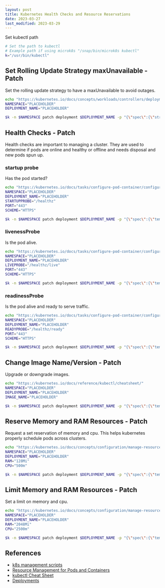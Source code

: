 ```yaml
---
layout: post
title: Kubernetes Health Checks and Resource Reservations
date: 2023-03-27
last_modified: 2023-03-29
---
```


Set kubectl path

```bash
# Set the path to kubectl
# Example path if using microk8s "/snap/bin/microk8s kubectl"
k="/usr/bin/kubectl"
```

## Set Rolling Update Strategy maxUnavailable - Patch

Set the rolling update strategy to have a maxUnavailable to avoid outages.

```bash
echo "https://kubernetes.io/docs/concepts/workloads/controllers/deployment/"
NAMESPACE="PLACEHOLDER"
DEPLOYMENT_NAME="PLACEHOLDER"

$k -n $NAMESPACE patch deployment $DEPLOYMENT_NAME -p "{\"spec\":{\"strategy\":{\"rollingUpdate\":{\"maxSurge\": 0, \"maxUnavailable\": \"25%\"}, \"type\": \"RollingUpdate\"}}}"
```

## Health Checks - Patch

Health checks are important to managing a cluster.   They are used to determine if pods are online and healthy or offline and needs disposal and new pods spun up.

### startup probe

Has the pod started?

```bash
echo "https://kubernetes.io/docs/tasks/configure-pod-container/configure-liveness-readiness-startup-probes/"
NAMESPACE="PLACEHOLDER"
DEPLOYMENT_NAME="PLACEHOLDER"
STARTUPPROBE="/healthz"
PORT="443"
SCHEME="HTTPS"

$k -n $NAMESPACE patch deployment $DEPLOYMENT_NAME -p "{\"spec\":{\"template\":{\"spec\":{\"containers\":[{\"name\":\"$DEPLOYMENT_NAME\",\"startupProbe\":{\"httpGet\": {\"path\":\"$STARTUPPROBE\", \"port\": $PORT, \"scheme\": \"$SCHEME\"}, \"failureThreshold\": 30, \"periodSeconds\": 10}}]}}}}"
```

### livenessProbe

Is the pod alive.

```bash
echo "https://kubernetes.io/docs/tasks/configure-pod-container/configure-liveness-readiness-startup-probes/"
NAMESPACE="PLACEHOLDER"
DEPLOYMENT_NAME="PLACEHOLDER"
LIVEPROBE="/healthz/live"
PORT="443"
SCHEME="HTTPS"

$k -n $NAMESPACE patch deployment $DEPLOYMENT_NAME -p "{\"spec\":{\"template\":{\"spec\":{\"containers\":[{\"name\":\"$DEPLOYMENT_NAME\",\"livenessProbe\":{\"httpGet\": {\"path\":\"$LIVEPROBE\", \"port\": $PORT, \"scheme\": \"$SCHEME\"}, \"initialDelaySeconds\": 30, \"failureThreshold\": 3, \"timeoutSeconds\": 5}}]}}}}"
```

### readinessProbe

Is the pod alive and ready to serve traffic.

```bash
echo "https://kubernetes.io/docs/tasks/configure-pod-container/configure-liveness-readiness-startup-probes/"
NAMESPACE="PLACEHOLDER"
DEPLOYMENT_NAME="PLACEHOLDER"
READYPROBE="/healthz/ready"
PORT="443"
SCHEME="HTTPS"

$k -n $NAMESPACE patch deployment $DEPLOYMENT_NAME -p "{\"spec\":{\"template\":{\"spec\":{\"containers\":[{\"name\":\"$DEPLOYMENT_NAME\",\"readinessProbe\":{\"httpGet\": {\"path\":\"$READYPROBE\", \"port\": $PORT, \"scheme\": \"$SCHEME\"}, \"initialDelaySeconds\": 30, \"failureThreshold\": 30, \"timeoutSeconds\": 15}}]}}}}"
```

## Change Image Name/Version - Patch

Upgrade or downgrade images.

```bash
echo "https://kubernetes.io/docs/reference/kubectl/cheatsheet/"
NAMESPACE="PLACEHOLDER"
DEPLOYMENT_NAME="PLACEHOLDER"
IMAGE_NAME="PLACEHOLDER"

$k -n $NAMESPACE patch deployment $DEPLOYMENT_NAME -p "{\"spec\":{\"template\":{\"spec\":{\"containers\":[{\"name\":\"$DEPLOYMENT_NAME\",\"image\":\"$IMAGE_NAME\"}]}}}}"
```

## Reserve Memory and RAM Resources - Patch

Request a set reservation of memory and cpu.  This helps kubernetes properly schedule pods across clusters.

```bash
echo "https://kubernetes.io/docs/concepts/configuration/manage-resources-containers/"
NAMESPACE="PLACEHOLDER"
DEPLOYMENT_NAME="PLACEHOLDER"
RAM="128Mi"
CPU="500m"

$k -n $NAMESPACE patch deployment $DEPLOYMENT_NAME -p "{\"spec\":{\"template\":{\"spec\":{\"containers\":[{\"name\":\"$DEPLOYMENT_NAME\",\"resources\":{\"requests\": {\"memory\":\"$RAM\", \"cpu\": \"$CPU\"}}}]}}}}"
```

## Limit Memory and RAM Resources - Patch

Set a limit on memory and cpu.

```bash
echo "https://kubernetes.io/docs/concepts/configuration/manage-resources-containers/"
NAMESPACE="PLACEHOLDER"
DEPLOYMENT_NAME="PLACEHOLDER"
RAM="2048Mi"
CPU="2500m"

$k -n $NAMESPACE patch deployment $DEPLOYMENT_NAME -p "{\"spec\":{\"template\":{\"spec\":{\"containers\":[{\"name\":\"$DEPLOYMENT_NAME\",\"resources\":{\"limits\": {\"memory\":\"$RAM\", \"cpu\": \"$CPU\"}}}]}}}}"
```

## References

- [k8s management scripts](https://github.com/TownSuite/k8s-management/tree/main)
- [Resource Management for Pods and Containers](https://kubernetes.io/docs/concepts/configuration/manage-resources-containers/)
- [kubectl Cheat Sheet](https://kubernetes.io/docs/reference/kubectl/cheatsheet/)
- [Deployments](https://kubernetes.io/docs/concepts/workloads/controllers/deployment/)
